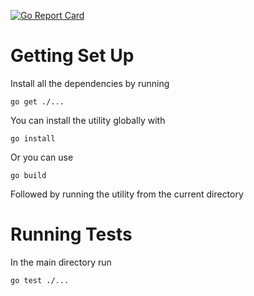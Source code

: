 [![Go Report Card](https://goreportcard.com/badge/github.com/sdorunga1/gocrawl)](https://goreportcard.com/report/github.com/sdorunga1/gocrawl)

# Getting Set Up

Install all the dependencies by running

```
go get ./...
```

You can install the utility globally with

```
go install
```

Or you can use

```
go build
```

Followed by running the utility from the current directory

# Running Tests

In the main directory run

```
go test ./...
```
